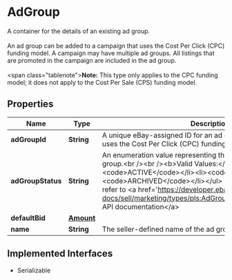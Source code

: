 

# AdGroup

A container for the details of an existing ad group.<br /><br />An ad group can be added to a campaign that uses the Cost Per Click (CPC) funding model. A campaign may have multiple ad groups. All listings that are promoted in the campaign are included in the ad group.<br /><br /><span class=\"tablenote\"><b>Note:</b> This type only applies to the CPC funding model; it does not apply to the Cost Per Sale (CPS) funding model.</span>
## Properties

Name | Type | Description | Notes
------------ | ------------- | ------------- | -------------
**adGroupId** | **String** | A unique eBay-assigned ID for an ad group in a campaign that uses the Cost Per Click (CPC) funding model. |  [optional]
**adGroupStatus** | **String** | An enumeration value representing the current status of the ad group.&lt;br /&gt;&lt;br /&gt;&lt;b&gt;Valid Values:&lt;/b&gt;&lt;ul&gt;&lt;li&gt;&lt;code&gt;ACTIVE&lt;/code&gt;&lt;/li&gt;&lt;li&gt;&lt;code&gt;PAUSED&lt;/code&gt;&lt;/li&gt;&lt;li&gt;&lt;code&gt;ARCHIVED&lt;/code&gt;&lt;/li&gt;&lt;/ul&gt; For implementation help, refer to &lt;a href&#x3D;&#39;https://developer.ebay.com/api-docs/sell/marketing/types/pls:AdGroupStatusEnum&#39;&gt;eBay API documentation&lt;/a&gt; |  [optional]
**defaultBid** | [**Amount**](Amount.md) |  |  [optional]
**name** | **String** | The seller-defined name of the ad group. |  [optional]


## Implemented Interfaces

* Serializable


